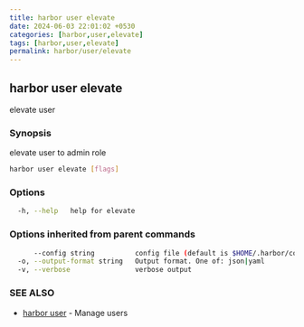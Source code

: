 ```yaml
---
title: harbor user elevate
date: 2024-06-03 22:01:02 +0530
categories: [harbor,user,elevate]
tags: [harbor,user,elevate]
permalink: harbor/user/elevate
---
```

## harbor user elevate

elevate user

### Synopsis

elevate user to admin role

```bash
harbor user elevate [flags]
```

### Options

```bash
  -h, --help   help for elevate
```

### Options inherited from parent commands

```bash
      --config string          config file (default is $HOME/.harbor/config.yaml) (default "/home/user/.harbor/config.yaml")
  -o, --output-format string   Output format. One of: json|yaml
  -v, --verbose                verbose output
```

### SEE ALSO

* [harbor user]()	 - Manage users

